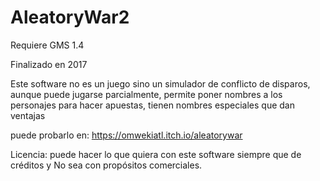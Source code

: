 # AleatoryWar2

Requiere GMS 1.4

Finalizado en 2017

Este software no es un juego sino un simulador de conflicto de disparos, aunque puede jugarse parcialmente, permite poner nombres a los personajes para hacer apuestas, tienen nombres especiales que dan ventajas

puede probarlo en: https://omwekiatl.itch.io/aleatorywar

Licencia:
puede hacer lo que quiera con este software siempre que de créditos y No sea con propósitos comerciales.
